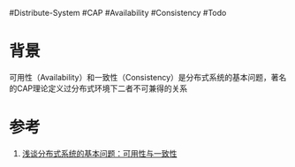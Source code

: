 #Distribute-System #CAP #Availability #Consistency #Todo 

# 背景
可用性（Availability）和一致性（Consistency）是分布式系统的基本问题，著名的CAP理论定义过分布式环境下二者不可兼得的关系


# 参考
1. [浅谈分布式系统的基本问题：可用性与一致性](https://blog.csdn.net/weixin_40911543/article/details/87921082)